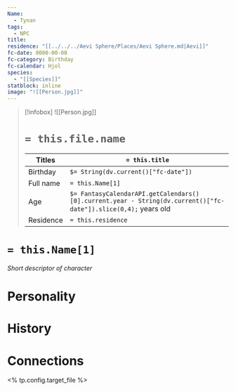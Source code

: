 ```yaml
---
Name:
  - Tynan
tags:
  - NPC
title: 
residence: "[[../../../Aevi Sphere/Places/Aevi Sphere.md|Aevi]]"
fc-date: 0000-00-00
fc-category: Birthday
fc-calendar: Hjol
species:
  - "[[Species]]"
statblock: inline
image: "![[Person.jpg]]"
---
```

> [!infobox]
> ![[Person.jpg]]
> # `= this.file.name`
> | Titles | `= this.title` |
> | ---- | ---- |
> | Birthday | `$= String(dv.current()["fc-date"])` |
> | Full name | `= this.Name[1]`|
> | Age | `$= FantasyCalendarAPI.getCalendars()[0].current.year - String(dv.current()["fc-date"]).slice(0,4);` years old|
> | Residence | `= this.residence` |
# `= this.Name[1]`
*Short descriptor of character*
# Personality
# History
# Connections
<% tp.config.target_file %>